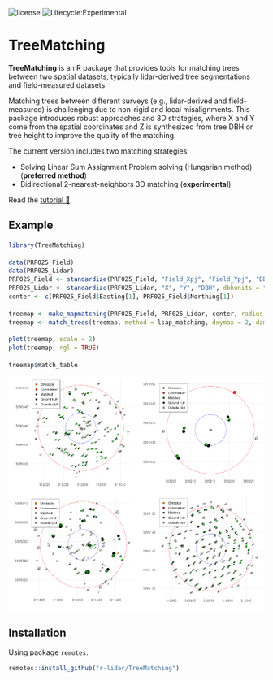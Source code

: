 ![license](https://img.shields.io/badge/Licence-MIT-blue.svg)
![Lifecycle:Experimental](https://img.shields.io/badge/Lifecycle-Experimental-990000)

# TreeMatching

**TreeMatching** is an R package that provides tools for matching trees between two spatial datasets, typically lidar-derived tree segmentations and field-measured datasets.

Matching trees between different surveys (e.g., lidar-derived and field-measured) is challenging due to non-rigid and local misalignments. This package introduces robust approaches and 3D strategies, where X and Y come from the spatial coordinates and Z is synthesized from tree DBH or tree height to improve the quality of the matching.

The current version includes two matching strategies:

- Solving Linear Sum Assignment Problem solving (Hungarian method) (**preferred method**)
- Bidirectional 2-nearest-neighbors 3D matching (**experimental**)

Read the [tutorial 📖](https://r-lidar.github.io/TreeMatching/articles/Tutorial.html)

## Example

```r
library(TreeMatching)

data(PRF025_Field)
data(PRF025_Lidar)
PRF025_Field <- standardize(PRF025_Field, "Field_Xpj", "Field_Ypj", "DBH", dbhunits = "cm", crs = 2959)
PRF025_Lidar <- standardize(PRF025_Lidar, "X", "Y", "DBH", dbhunits = "m", crs = 2959)
center <- c(PRF025_Field$Easting[1], PRF025_Field$Northing[1])

treemap <- make_mapmatching(PRF025_Field, PRF025_Lidar, center, radius = 11.28)
treemap <- match_trees(treemap, method = lsap_matching, dxymax = 2, dzmax = 0.05)

plot(treemap, scale = 2)
plot(treemap, rgl = TRUE)

treemap$match_table
```


![](man/figures/PRF.png)

## Installation

Using package `remotes`.

```r
remotes::install_github("r-lidar/TreeMatching")
```
